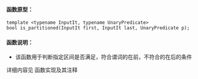 
#### 函数原型：
```
template <typename InputIt, typename UnaryPredicate>
bool is_partitioned(InputIt first, InputIt last, UnaryPredicate p);
```

#### 函数说明：
* 该函数用于判断指定区间是否满足，符合谓词的在前，不符合的在后的条件

详细内容见 函数实现及其注释

